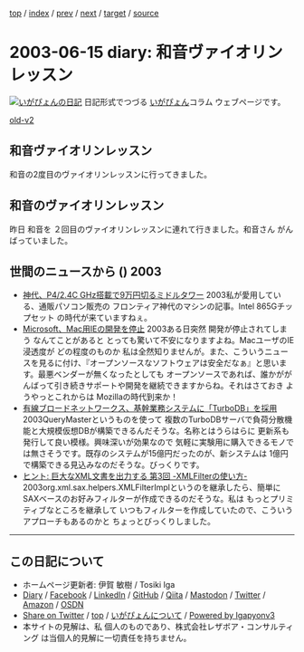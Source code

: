 [top](../index.html) 
 / [index](index.html) 
 / [prev](ig030614.html) 
 / [next](ig030616.html) 
 / [target](https://www.igapyon.jp/igapyon/diary/2003/ig030615.html) 
 / [source](https://github.com/igapyon/diary/blob/master/2003/ig030615.src.md) 

2003-06-15 diary: 和音ヴァイオリンレッスン
=====================================================================================================
[![いがぴょんの日記](https://www.igapyon.jp/igapyon/diary/images/iga200306s.jpg "いがぴょん")](https://www.igapyon.jp/igapyon/diary/memo/memoigapyon.html) 日記形式でつづる [いがぴょん](https://www.igapyon.jp/igapyon/diary/memo/memoigapyon.html)コラム ウェブページです。

[old-v2](ig030615-orig.html)

## 和音ヴァイオリンレッスン

和音の2度目のヴァイオリンレッスンに行ってきました。


## 和音のヴァイオリンレッスン

昨日 和音を ２回目のヴァイオリンレッスンに連れて行きました。和音さん がんばっていました。

## 世間のニュースから () 2003

* [神代、P4/2.4C GHz搭載で9万円切るミドルタワー](http://www.zdnet.co.jp/news/0306/13/njbt_07.html)  2003私が愛用している、通販パソコン販売の フロンティア神代のマシンの記事。Intel 865Gチップセット の時代が来ていますねぇ。
* [Microsoft、Mac用IEの開発を停止](http://www.zdnet.co.jp/news/0306/14/nebt_11.html)  2003ある日突然 開発が停止されてしまう なんてことがあると とっても驚いて不安になりますよね。MacユーザのIE浸透度が どの程度のものか 私は全然知りませんが。また、こういうニュースを見るに付け、『オープンソースなソフトウェアは安全だなぁ』と思います。最悪ベンダーが無くなったとしても オープンソースであれば、誰かががんばって引き続きサポートや開発を継続できますからね。それはさておき ようやっとこれからは Mozillaの時代到来か！
* [有線ブロードネットワークス、基幹業務システムに「TurboDB」を採用](http://www.zdnet.co.jp/enterprise/0306/13/epn21.html)  2003QueryMasterというものを使って 複数のTurboDBサーバで負荷分散機能と大規模仮想DBが構築できるんだそうな。名称とはうらはらに 更新系も発行して良い模様。興味深いが効果なので 気軽に実験用に購入できるモノでは無さそうです。既存のシステムが15億円だったのが、新システムは 1億円で構築できる見込みなのだそうな。びっくりです。
* [ヒント: 巨大なXML文書を出力する 第3回 -XMLFilterの使い方-](http://www-6.ibm.com/jp/developerworks/xml/030613/j_x-tipbigdoc3.html)  2003org.xml.sax.helpers.XMLFilterImplというのを継承したら、簡単にSAXベースのお好みフィルターが作成できるのだそうな。私は もっとプリミティブなところを継承して いつもフィルターを作成していたので、こういうアプローチもあるのかと ちょっとびっくりしました。


----------------------------------------------------------------------------------------------------

## この日記について

* ホームページ更新者: 伊賀 敏樹 / Tosiki Iga
* [Diary](https://www.igapyon.jp/igapyon/diary/) / [Facebook](https://www.facebook.com/igapyon) / [LinkedIn](https://www.linkedin.com/in/toshikiiga) / [GitHub](https://github.com/igapyon) / [Qiita](https://qiita.com/igapyon) / [Mastodon](https://social.vivaldi.net/@igapyon) / [Twitter](https://twitter.com/ToshikiIga) / [Amazon](https://www.amazon.co.jp/%E4%BC%8A%E8%B3%80-%E6%95%8F%E6%A8%B9/e/B004LTQWCQ) / [OSDN](https://ja.osdn.net/users/iga/)
* [Share on Twitter](https://twitter.com/intent/tweet?hashtags=igapyon%2Cdiary%2C%E3%81%84%E3%81%8C%E3%81%B4%E3%82%87%E3%82%93&text=%E5%92%8C%E9%9F%B3%E3%83%B4%E3%82%A1%E3%82%A4%E3%82%AA%E3%83%AA%E3%83%B3%E3%83%AC%E3%83%83%E3%82%B9%E3%83%B3&url=https%3A%2F%2Fwww.igapyon.jp%2Figapyon%2Fdiary%2F2003%2Fig030615.html) / [top](../index.html) / [いがぴょんについて](https://www.igapyon.jp/igapyon/diary/memo/memoigapyon.html) / [Powered by Igapyonv3](https://github.com/igapyon/igapyonv3)
* 本サイトの見解は、私 個人のものであり、株式会社レザボア・コンサルティング は当個人的見解に一切責任を持ちません。 

